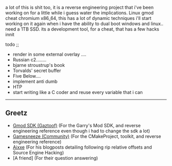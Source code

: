 a lot of this is shit too, it is a reverse engineering project that i've been working on for a little while i guess water the implications. Linux gmod cheat chromium x86_64, this has a lot of dynamic techniques
i'll start working on it again when i have the ability to dual boot windows and linux.. need a 1TB SSD.
its a development tool, for a cheat, that has a few hacks innit

todo ;; 
* render in some external overlay ....
* Russian c2........
* bjarne stroustrup's book
* Torvalds' secret buffer
* Five Below....
* implement anti dumb
* HTP
* start writing like a C coder and reuse every variable that i can

<hr>
<h2>Greetz</h2>

- [Gmod SDK (Gaztoof)](https://github.com/Gaztoof/GMod-SDK) (For the Garry's Mod SDK, and reverse engineering reference even though i had to change the sdk a lot)
- [Gamesneeze (Community)](https://github.com/seksea/gamesneeze/) (For the CMakeProject, toolkit, and reverse engineering reference)
- [Aixxe](https://aixxe.net/) (For his blogposts detailing following rip relative offsets and Source Engine Hacking)
- [A friend] (For their question answering)
